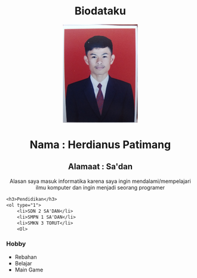 <!DOCTYPE html>
<html lang="en">
<head>
    <meta charset="UTF-8">
    <meta http-equiv="X-UA-Compatible" content="IE=edge">
    <meta name="viewport" content="width=device-width, initial-scale=1.0">
    <title>alatihan 1</title>
</head>
<body>
    <center><h1>Biodataku</h1>
    <img src="PICTURES.jpg" alt=""width="200"</center>
    <h1>Nama : Herdianus Patimang</h1>
    <h2>Alamaat : Sa'dan</h2>
    <p>Alasan saya masuk informatika karena saya ingin mendalami/mempelajari ilmu komputer dan ingin menjadi seorang programer
    </center>
    
    <h3>Pendidikan</h3>
    <ol type="1">
        <li>SDN 2 SA'DAN</li>
        <li>SMPN 1 SA'DAN</li>
        <li>SMKN 3 TORUT</li>
        <Ol>

<h3>Hobby</h3>
<ul type="square">
    <li>Rebahan</li>
    <li>Belajar</li>
    <li>Main Game</li>
    <ul>
 
</body>
</html>

